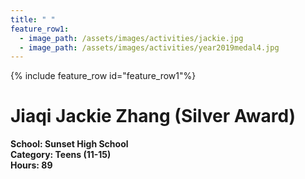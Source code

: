```yaml
---
title: " "
feature_row1:
  - image_path: /assets/images/activities/jackie.jpg
  - image_path: /assets/images/activities/year2019medal4.jpg
---
```


{% include feature_row id="feature_row1"%}

# Jiaqi Jackie Zhang (Silver Award)

**School: Sunset High School**  
**Category: Teens (11-15)**  
**Hours: 89**  
